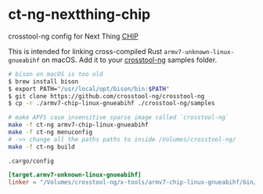 # ct-ng-nextthing-chip
crosstool-ng config for Next Thing [CHIP](https://en.wikipedia.org/wiki/CHIP_(computer)#CHIP)

This is intended for linking cross-compiled Rust `armv7-unknown-linux-gnueabihf` on macOS. Add it to your [crosstool-ng](https://github.com/crosstool-ng/crosstool-ng) samples folder.


```bash
# bison on macOS is too old
$ brew install bison
$ export PATH="/usr/local/opt/bison/bin:$PATH"
$ git clone https://github.com/crosstool-ng/crosstool-ng
$ cp -r ./armv7-chip-linux-gnueabihf ./crosstool-ng/samples

# make APFS case insensitive sparse image called `crosstool-ng`
make -f ct-ng armv7-chip-linux-gnueabihf
make -f ct-ng menuconfig
# ->> change all the paths paths to inside /Volumes/crosstool-ng/
make -f ct-ng build
```

`.cargo/config`
```toml
[target.armv7-unknown-linux-gnueabihf]
linker = "/Volumes/crosstool-ng/x-tools/armv7-chip-linux-gnueabihf/bin/armv7-chip-linux-gnueabihf-gcc"
```
